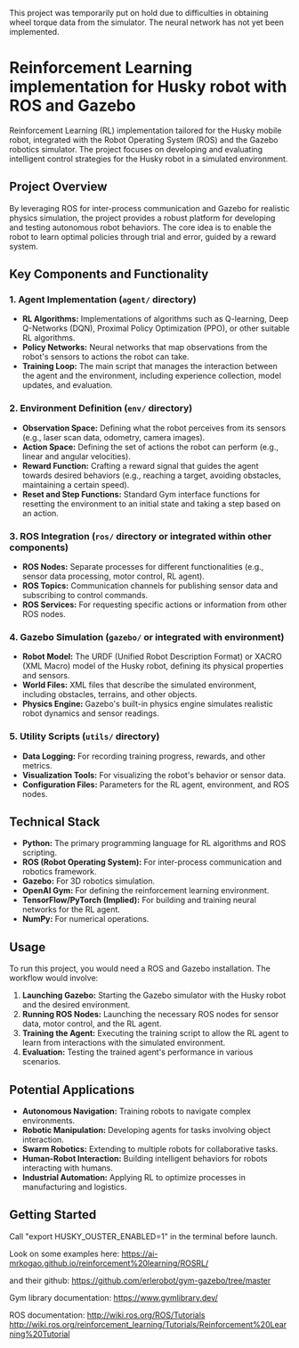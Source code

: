 This project was temporarily put on hold due to difficulties in obtaining wheel torque data from the simulator.
The neural network has not yet been implemented.

# Reinforcement Learning implementation for Husky robot with ROS and Gazebo

Reinforcement Learning (RL) implementation tailored for the Husky mobile robot, integrated with the Robot Operating System (ROS) and the Gazebo robotics simulator. The project focuses on developing and evaluating intelligent control strategies for the Husky robot in a simulated environment.

## Project Overview

By leveraging ROS for inter-process communication and Gazebo for realistic physics simulation, the project provides a robust platform for developing and testing autonomous robot behaviors. The core idea is to enable the robot to learn optimal policies through trial and error, guided by a reward system.

## Key Components and Functionality

### 1. Agent Implementation (`agent/` directory)

- **RL Algorithms:** Implementations of algorithms such as Q-learning, Deep Q-Networks (DQN), Proximal Policy Optimization (PPO), or other suitable RL algorithms.
- **Policy Networks:** Neural networks that map observations from the robot's sensors to actions the robot can take.
- **Training Loop:** The main script that manages the interaction between the agent and the environment, including experience collection, model updates, and evaluation.

### 2. Environment Definition (`env/` directory)

- **Observation Space:** Defining what the robot perceives from its sensors (e.g., laser scan data, odometry, camera images).
- **Action Space:** Defining the set of actions the robot can perform (e.g., linear and angular velocities).
- **Reward Function:** Crafting a reward signal that guides the agent towards desired behaviors (e.g., reaching a target, avoiding obstacles, maintaining a certain speed).
- **Reset and Step Functions:** Standard Gym interface functions for resetting the environment to an initial state and taking a step based on an action.

### 3. ROS Integration (`ros/` directory or integrated within other components)

- **ROS Nodes:** Separate processes for different functionalities (e.g., sensor data processing, motor control, RL agent).
- **ROS Topics:** Communication channels for publishing sensor data and subscribing to control commands.
- **ROS Services:** For requesting specific actions or information from other ROS nodes.

### 4. Gazebo Simulation (`gazebo/` or integrated with environment)

- **Robot Model:** The URDF (Unified Robot Description Format) or XACRO (XML Macro) model of the Husky robot, defining its physical properties and sensors.
- **World Files:** XML files that describe the simulated environment, including obstacles, terrains, and other objects.
- **Physics Engine:** Gazebo's built-in physics engine simulates realistic robot dynamics and sensor readings.

### 5. Utility Scripts (`utils/` directory)

- **Data Logging:** For recording training progress, rewards, and other metrics.
- **Visualization Tools:** For visualizing the robot's behavior or sensor data.
- **Configuration Files:** Parameters for the RL agent, environment, and ROS nodes.

## Technical Stack

- **Python:** The primary programming language for RL algorithms and ROS scripting.
- **ROS (Robot Operating System):** For inter-process communication and robotics framework.
- **Gazebo:** For 3D robotics simulation.
- **OpenAI Gym:** For defining the reinforcement learning environment.
- **TensorFlow/PyTorch (Implied):** For building and training neural networks for the RL agent.
- **NumPy:** For numerical operations.

## Usage

To run this project, you would need a ROS and Gazebo installation. The workflow would involve:

1.  **Launching Gazebo:** Starting the Gazebo simulator with the Husky robot and the desired environment.
2.  **Running ROS Nodes:** Launching the necessary ROS nodes for sensor data, motor control, and the RL agent.
3.  **Training the Agent:** Executing the training script to allow the RL agent to learn from interactions with the simulated environment.
4.  **Evaluation:** Testing the trained agent's performance in various scenarios.

## Potential Applications

- **Autonomous Navigation:** Training robots to navigate complex environments.
- **Robotic Manipulation:** Developing agents for tasks involving object interaction.
- **Swarm Robotics:** Extending to multiple robots for collaborative tasks.
- **Human-Robot Interaction:** Building intelligent behaviors for robots interacting with humans.
- **Industrial Automation:** Applying RL to optimize processes in manufacturing and logistics.

## Getting Started

Call "export HUSKY_OUSTER_ENABLED=1" in the terminal before launch.

Look on some examples here:
https://ai-mrkogao.github.io/reinforcement%20learning/ROSRL/

and their github:
https://github.com/erlerobot/gym-gazebo/tree/master

Gym library documentation:
https://www.gymlibrary.dev/

ROS documentation:
http://wiki.ros.org/ROS/Tutorials
http://wiki.ros.org/reinforcement_learning/Tutorials/Reinforcement%20Learning%20Tutorial

